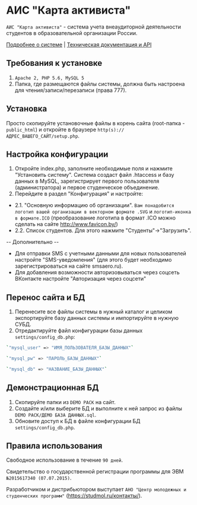 # АИС "Карта активиста"
`АИС "Карта активиста"` - система учета внеаудиторной деятельности студентов в образовательной организации России.

[Подробнее о системе](https://github.com/danilov1/activist-card/blob/master/%D0%90%D0%98%D0%A1%20%D0%9A%D0%B0%D1%80%D1%82%D0%B0%20%D0%B0%D0%BA%D1%82%D0%B8%D0%B2%D0%B8%D1%81%D1%82%D0%B0%20(2018).pdf) | [Техническая документация и API](https://github.com/danilov1/activist-card/blob/master/%D0%94%D0%9E%D0%9A%D0%A3%D0%9C%D0%95%D0%9D%D0%A2%D0%90%D0%A6%D0%98%D0%AF%20%D0%90%D0%98%D0%A1%20%22%D0%9A%D0%90%D0%A0%D0%A2%D0%90%20%D0%90%D0%9A%D0%A2%D0%98%D0%92%D0%98%D0%A1%D0%A2%D0%90%22.pdf)

## Требования к установке
1. `Apache 2, PHP 5.6, MySQL 5`
2. Папка, где размещаются файлы системы, должна быть настроена для чтения/записи/перезаписи (права 777).

## Установка
Просто скопируйте установочные файлы в корень сайта (root-папка - `public_html`) и откройте в браузере `http(s)://АДРЕС_ВАШЕГО_САЙТ/setup.php`.

## Настройка конфигурации
1. Откройте index.php, заполните необходимые поля и нажмите "Установить систему". Система создаст файл .htaccess и базу данных в MySQL, зарегистрирует первого пользователя (администратора) и первое студенческое объединение.
2. Перейдите в раздел "Конфигурация" и настройте:
- 2.1. "Основную информацию об организации". `Вам понадобится логотип вашей организации в векторном формате .SVG` и `логотип-иконка в формате.ICO` (преобразование логотипа в формат .ICO можно сделать на сайте http://www.favicon.by/)
- 2.2. Список студентов. Для этого нажмите "Студенты"->"Загрузить".

-- Дополнительно --
- Для отправки SMS с учетными данными для новых пользователей настройте "SMS-уведомления" (для этого будет необходимо зарегистрироваться на сайте smsaero.ru).
- Для добавления возможности авторизовываться через соцсеть ВКонтакте настройте "Авторизация через соцсети"

## Перенос сайта и БД
1. Перенесите все файлы системы в нужный каталог и целиком экспортируйте базу данных системы и импортируйте в нужную СУБД.
2. Отредактируйте файл конфигурации базы данных `settings/config_db.php`:
```sh
`"mysql_user" => "ИМЯ_ПОЛЬЗОВАТЕЛЯ_БАЗЫ_ДАННЫХ"`
```
```sh
`"mysql_pw" => "ПАРОЛЬ_БАЗЫ_ДАННЫХ"`
```
```sh
`"mysql_db" => "НАЗВАНИЕ_БАЗЫ_ДАННЫХ"`
```

## Демонстрационная БД
1. Скопируйте папки из `DEMO PACK` на сайт.
2. Создайте и/или выберите БД и выполните к ней запрос из файлы `DEMO PACK/ДЕМО БАЗА ДАННЫХ.sql`.
3. Обновите доступ к БД в файле конфигурации БД `settings/config_db.php`.

## Правила использования
Свободное использование в течение `90 дней`.

Свидетельство о государственной регистрации программы для ЭВМ `№2015617340 (07.07.2015)`.

Разработчиком и дистрибьютором выступает `АНО "Центр молодежных и студенческих программ"` (https://studmol.ru/контакты/).
